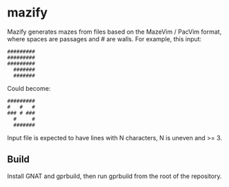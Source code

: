 # mazify

Mazify generates mazes from files based on the MazeVim / PacVim format,
where spaces are passages and # are walls. For example, this input:

```
#########
#########
#########
  #######
  #######
```

Could become:

```
#########
#   #   #
### # ###
  #     #
  #######
```

Input file is expected to have lines with N characters, N is uneven and >= 3.

## Build

Install GNAT and gprbuild, then run gprbuild from the root of the repository.
